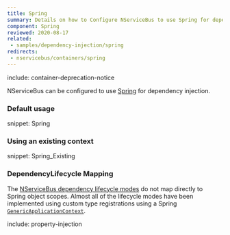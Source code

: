 ```yaml
---
title: Spring
summary: Details on how to Configure NServiceBus to use Spring for dependency injection.
component: Spring
reviewed: 2020-08-17
related:
 - samples/dependency-injection/spring
redirects:
 - nservicebus/containers/spring
---
```


include: container-deprecation-notice

NServiceBus can be configured to use [Spring](https://www.springframework.net/) for dependency injection.

### Default usage

snippet: Spring

### Using an existing context

snippet: Spring_Existing

### DependencyLifecycle Mapping

The [NServiceBus dependency lifecycle modes](/nservicebus/dependency-injection/) do not map directly to Spring object scopes. Almost all of the lifecycle modes have been implemented using custom type registrations using a Spring [`GenericApplicationContext`](http://springframework.net/docs/1.3.2/api/net-2.0/html/topic1040.html).

include: property-injection
